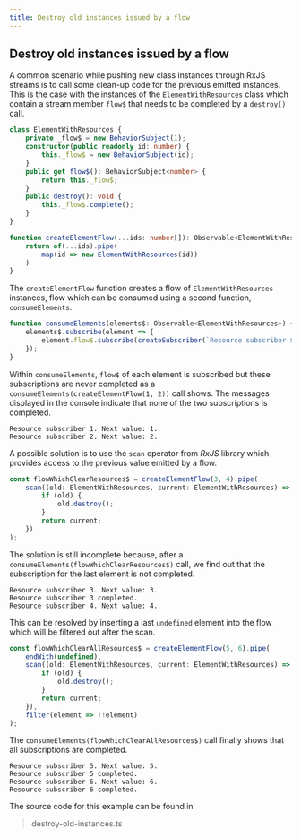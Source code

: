 ```yaml
---
title: Destroy old instances issued by a flow
---
```


## Destroy old instances issued by a flow

A common scenario while pushing new class instances through RxJS streams is to call some clean-up code for the previous emitted instances. This is the case with the instances of the `ElementWithResources` class which contain a stream member `flow$` that needs to be completed by a `destroy()` call.

```typescript
class ElementWithResources {
    private _flow$ = new BehaviorSubject(1);
    constructor(public readonly id: number) {
        this._flow$ = new BehaviorSubject(id);
    }
    public get flow$(): BehaviorSubject<number> {
        return this._flow$;
    }
    public destroy(): void {
        this._flow$.complete();
    }
}

function createElementFlow(...ids: number[]): Observable<ElementWithResources> {
    return of(...ids).pipe(
        map(id => new ElementWithResources(id))
    )
}
```

The `createElementFlow` function creates a flow of `ElementWithResources` instances, flow which can be consumed using a second function, `consumeElements`.

```typescript
function consumeElements(elements$: Observable<ElementWithResources>) {
    elements$.subscribe(element => {
        element.flow$.subscribe(createSubscriber(`Resource subscriber ${element.id}`));
    });
}
```

Within `consumeElements`, `flow$` of each element is subscribed but these subscriptions are never completed as a `consumeElements(createElementFlow(1, 2))` call shows. The messages displayed in the console indicate that none of the two subscriptions is completed.
```
Resource subscriber 1. Next value: 1.
Resource subscriber 2. Next value: 2.
```

A possible solution is to use the `scan` operator from *RxJS* library which provides access to the previous value emitted by a flow.
```typescript
const flowWhichClearResources$ = createElementFlow(3, 4).pipe(
    scan((old: ElementWithResources, current: ElementWithResources) => {
        if (old) {
            old.destroy();
        }
        return current;
    })
);
```

The solution is still incomplete because, after  a `consumeElements(flowWhichClearResources$)` call, we find out that the subscription for the last element is not completed.
```
Resource subscriber 3. Next value: 3.
Resource subscriber 3 completed.
Resource subscriber 4. Next value: 4.
```

This can be resolved by inserting a last `undefined` element into the flow which will be filtered out after the scan.
```typescript
const flowWhichClearAllResources$ = createElementFlow(5, 6).pipe(
    endWith(undefined),
    scan((old: ElementWithResources, current: ElementWithResources) => {
        if (old) {
            old.destroy();
        }
        return current;
    }),
    filter(element => !!element)
);
```

The `consumeElements(flowWhichClearAllResources$)` call finally shows that all subscriptions are completed.
```
Resource subscriber 5. Next value: 5.
Resource subscriber 5 completed.
Resource subscriber 6. Next value: 6.
Resource subscriber 6 completed.
```

The source code for this example can be found in

> destroy-old-instances.ts

